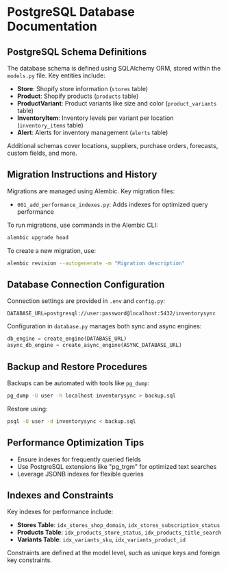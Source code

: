 # PostgreSQL Database Documentation

## PostgreSQL Schema Definitions
The database schema is defined using SQLAlchemy ORM, stored within the `models.py` file. Key entities include:
- **Store**: Shopify store information (`stores` table)
- **Product**: Shopify products (`products` table)
- **ProductVariant**: Product variants like size and color (`product_variants` table)
- **InventoryItem**: Inventory levels per variant per location (`inventory_items` table)
- **Alert**: Alerts for inventory management (`alerts` table)

Additional schemas cover locations, suppliers, purchase orders, forecasts, custom fields, and more.

## Migration Instructions and History
Migrations are managed using Alembic. Key migration files:
- `001_add_performance_indexes.py`: Adds indexes for optimized query performance

To run migrations, use commands in the Alembic CLI:
```bash
alembic upgrade head
```
To create a new migration, use:
```bash
alembic revision --autogenerate -m "Migration description"
```

## Database Connection Configuration
Connection settings are provided in `.env` and `config.py`:
```plaintext
DATABASE_URL=postgresql://user:password@localhost:5432/inventorysync
```
Configuration in `database.py` manages both sync and async engines:
```python
db_engine = create_engine(DATABASE_URL)
async_db_engine = create_async_engine(ASYNC_DATABASE_URL)
```

## Backup and Restore Procedures
Backups can be automated with tools like `pg_dump`:
```bash
pg_dump -U user -h localhost inventorysync > backup.sql
```
Restore using:
```bash
psql -U user -d inventorysync < backup.sql
```

## Performance Optimization Tips
- Ensure indexes for frequently queried fields
- Use PostgreSQL extensions like "pg_trgm" for optimized text searches
- Leverage JSONB indexes for flexible queries

## Indexes and Constraints
Key indexes for performance include:
- **Stores Table**: `idx_stores_shop_domain`, `idx_stores_subscription_status`
- **Products Table**: `idx_products_store_status`, `idx_products_title_search`
- **Variants Table**: `idx_variants_sku`, `idx_variants_product_id`

Constraints are defined at the model level, such as unique keys and foreign key constraints.

